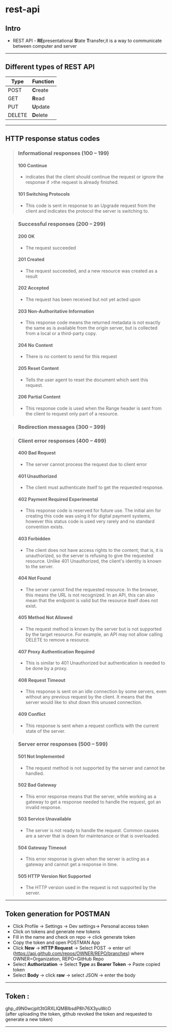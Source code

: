 # rest-api

## Intro
* REST API - **RE**presentational **S**tate **T**ransfer,it is a way to communicate between computer and server 
___
## Different types of REST API
| Type  | Function  |
|----   |---          |
| POST | **C**reate         |
|  GET  | **R**ead      |
| PUT | **U**pdate     |
|DELETE | **D**elete|
___
## HTTP response status codes
>### Informational responses (100 – 199)
>#### 100 Continue
>* indicates that the client should continue the request or ignore the response if >the request is already finished.
>#### 101 Switching Protocols
>* This code is sent in response to an Upgrade request  from the client and indicates the protocol the server is switching to.

>### Successful responses (200 – 299)
>#### 200 OK
>* The request succeeded
>#### 201 Created
>* The request succeeded, and a new resource was created as a result
>#### 202 Accepted
>* The request has been received but not yet acted upon
>#### 203 Non-Authoritative Information
>* This response code means the returned metadata is not exactly the same as is available from the origin server, but is collected from a local or a third-party copy.
>#### 204 No Content
>* There is no content to send for this request
>#### 205 Reset Content
>* Tells the user agent to reset the document which sent this request.
>#### 206 Partial Content
>* This response code is used when the Range header is sent from the client to request only part of a resource.

>### Redirection messages (300 – 399)

>### Client error responses (400 – 499)
>#### 400 Bad Request
>* The server cannot process the request due to client error
>#### 401 Unauthorized
>* The client must authenticate itself to get the requested response.
>#### 402 Payment Required Experimental
>* This response code is reserved for future use. The initial aim for creating this code was using it for digital payment systems, however this status code is used very rarely and no standard convention exists.
>#### 403 Forbidden
>* The client does not have access rights to the content; that is, it is unauthorized, so the server is refusing to give the requested resource. Unlike 401 Unauthorized, the client's identity is known to the server.
>#### 404 Not Found
>* The server cannot find the requested resource. In the browser, this means the URL is not recognized. In an API, this can also mean that the endpoint is valid but the resource itself does not exist. 
>#### 405 Method Not Allowed
>* The request method is known by the server but is not supported by the target resource. For example, an API may not allow calling DELETE to remove a resource.
>#### 407 Proxy Authentication Required
>* This is similar to 401 Unauthorized but authentication is needed to be done by a proxy.
>#### 408 Request Timeout
>* This response is sent on an idle connection by some servers, even without any previous request by the client. It means that the server would like to shut down this unused connection.
>#### 409 Conflict
>* This response is sent when a request conflicts with the current state of the server.

>### Server error responses (500 – 599)
>#### 501 Not Implemented
>* The request method is not supported by the server and cannot be handled.
>#### 502 Bad Gateway
>* This error response means that the server, while working as a gateway to get a response needed to handle the request, got an invalid response.
>#### 503 Service Unavailable
>* The server is not ready to handle the request. Common causes are a server that is down for maintenance or that is overloaded.
>#### 504 Gateway Timeout
>* This error response is given when the server is acting as a gateway and cannot get a response in time.
>#### 505 HTTP Version Not Supported
>* The HTTP version used in the request is not supported by the server.
___
## Token generation for POSTMAN
* Click Profile -> Settings -> Dev settings-> Personal access token
* Click on tokens and generate new tokens
* Fill in the name and check on repo -> click generate token
* Copy the token and open POSTMAN App
* Click **New** -> **HTTP Request** -> Select POST -> enter url (https://api.github.com/repos/OWNER/REPO/branches)  where OWNER=Organization, REPO=GitHub Repo
* Select **Authorization** -> Select **Type** as **Bearer Token** -> Paste copied token
* Select **Body** -> click **raw** -> select JSON -> enter the body 
___
## Token : 
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 \
(after uploading the token, github revoked the token and requested to generate a new token)
___
